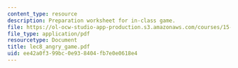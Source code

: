 ```yaml
---
content_type: resource
description: Preparation worksheet for in-class game.
file: https://ol-ocw-studio-app-production.s3.amazonaws.com/courses/15-040-game-theory-for-managers-spring-2004/ee42a0f399bc0e938404fb7e0e0618e4_lec8_angry_game.pdf
file_type: application/pdf
resourcetype: Document
title: lec8_angry_game.pdf
uid: ee42a0f3-99bc-0e93-8404-fb7e0e0618e4
---
```

